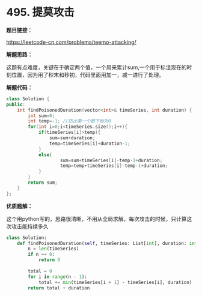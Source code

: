 # 495. 提莫攻击

**题目链接**：

https://leetcode-cn.com/problems/teemo-attacking/

**解题思路：**

这题有点难度，关键在于确定两个值，一个用来累计sum,一个用于标注现在的时刻位置，因为用了秒末和秒初，代码里面用加一，减一进行了处理。

**解题代码：**

```c++
class Solution {
public:
    int findPoisonedDuration(vector<int>& timeSeries, int duration) {
        int sum=0;
        int temp=-1; //防止第一个数下标为0
        for(int i=0;i<timeSeries.size();i++){
            if(timeSeries[i]>temp){
                sum=sum+duration;
                temp=timeSeries[i]+duration-1;
            }
            else{
                    sum=sum+timeSeries[i]-temp-1+duration;
                    temp=temp+timeSeries[i]-temp-1+duration;
            }
        }
        return sum;
    }
};
```

**优质题解：**

这个用python写的，思路很清晰，不用从全局求解，每次攻击的时候，只计算这次攻击能持续多久

```python
class Solution:
    def findPoisonedDuration(self, timeSeries: List[int], duration: int) -> int:
        n = len(timeSeries)
        if n == 0:
            return 0
        
        total = 0
        for i in range(n - 1):
            total += min(timeSeries[i + 1] - timeSeries[i], duration)
        return total + duration


```



